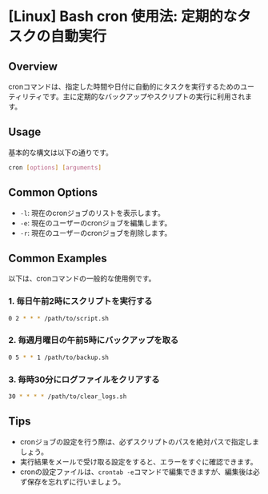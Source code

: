 # [Linux] Bash cron 使用法: 定期的なタスクの自動実行

## Overview
cronコマンドは、指定した時間や日付に自動的にタスクを実行するためのユーティリティです。主に定期的なバックアップやスクリプトの実行に利用されます。

## Usage
基本的な構文は以下の通りです。

```bash
cron [options] [arguments]
```

## Common Options
- `-l`: 現在のcronジョブのリストを表示します。
- `-e`: 現在のユーザーのcronジョブを編集します。
- `-r`: 現在のユーザーのcronジョブを削除します。

## Common Examples
以下は、cronコマンドの一般的な使用例です。

### 1. 毎日午前2時にスクリプトを実行する
```bash
0 2 * * * /path/to/script.sh
```

### 2. 毎週月曜日の午前5時にバックアップを取る
```bash
0 5 * * 1 /path/to/backup.sh
```

### 3. 毎時30分にログファイルをクリアする
```bash
30 * * * * /path/to/clear_logs.sh
```

## Tips
- cronジョブの設定を行う際は、必ずスクリプトのパスを絶対パスで指定しましょう。
- 実行結果をメールで受け取る設定をすると、エラーをすぐに確認できます。
- cronの設定ファイルは、`crontab -e`コマンドで編集できますが、編集後は必ず保存を忘れずに行いましょう。